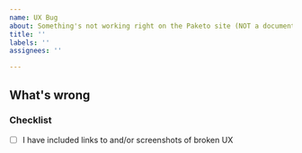 ```yaml
---
name: UX Bug
about: Something's not working right on the Paketo site (NOT a documentation example)
title: ''
labels: ''
assignees: ''

---
```


## What's wrong
<!-- What's currently broken? Include links to pages on paketo.io where there are example(s), and/or screenshots -->

### Checklist
- [ ] I have included links to and/or screenshots of broken UX
